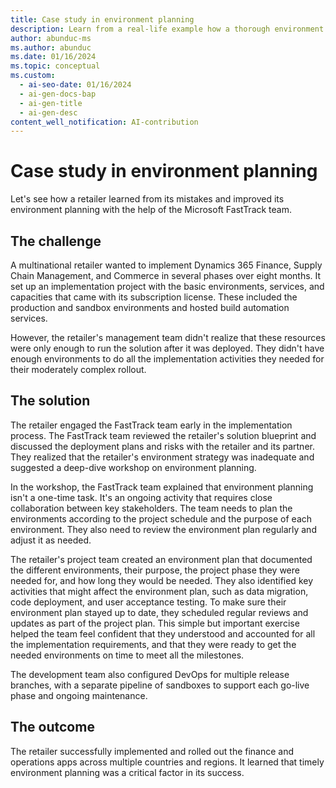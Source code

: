 ```yaml
---
title: Case study in environment planning
description: Learn from a real-life example how a thorough environment strategy is essential for a successful implementation of finance and operations apps.
author: abunduc-ms
ms.author: abunduc
ms.date: 01/16/2024
ms.topic: conceptual
ms.custom:
  - ai-seo-date: 01/16/2024
  - ai-gen-docs-bap
  - ai-gen-title
  - ai-gen-desc
content_well_notification: AI-contribution
---
```


# Case study in environment planning

Let's see how a retailer learned from its mistakes and improved its environment planning with the help of the Microsoft FastTrack team.

## The challenge

A multinational retailer wanted to implement Dynamics 365 Finance, Supply Chain Management, and Commerce in several phases over eight months. It set up an implementation project with the basic environments, services, and capacities that came with its subscription license. These included the production and sandbox environments and hosted build automation services.

However, the retailer's management team didn't realize that these resources were only enough to run the solution after it was deployed. They didn't have enough environments to do all the implementation activities they needed for their moderately complex rollout.

## The solution

The retailer engaged the FastTrack team early in the implementation process. The FastTrack team reviewed the retailer's solution blueprint and discussed the deployment plans and risks with the retailer and its partner. They realized that the retailer's environment strategy was inadequate and suggested a deep-dive workshop on environment planning.

In the workshop, the FastTrack team explained that environment planning isn't a one-time task. It's an ongoing activity that requires close collaboration between key stakeholders. The team needs to plan the environments according to the project schedule and the purpose of each environment. They also need to review the environment plan regularly and adjust it as needed.

The retailer's project team created an environment plan that documented the different environments, their purpose, the project phase they were needed for, and how long they would be needed. They also identified key activities that might affect the environment plan, such as data migration, code deployment, and user acceptance testing. To make sure their environment plan stayed up to date, they scheduled regular reviews and updates as part of the project plan. This simple but important exercise helped the team feel confident that they understood and accounted for all the implementation requirements, and that they were ready to get the needed environments on time to meet all the milestones.

The development team also configured DevOps for multiple release branches, with a separate pipeline of sandboxes to support each go-live phase and ongoing maintenance.

## The outcome

The retailer successfully implemented and rolled out the finance and operations apps across multiple countries and regions. It learned that timely environment planning was a critical factor in its success.
